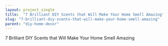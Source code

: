 ```yaml
---
layout: project_single
title:  "7 Brilliant DIY Scents that Will Make Your Home Smell Amazing"
slug: "7-brilliant-diy-scents-that-will-make-your-home-smell-amazing"
parent: "diy-home-decor"
---
```

7 Brilliant DIY Scents that Will Make Your Home Smell Amazing